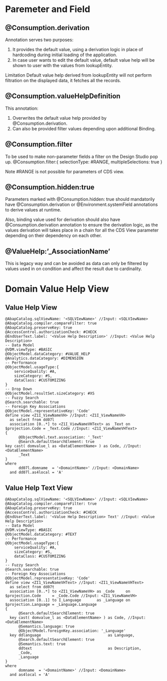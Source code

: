 # Paremeter and Field

## @Consumption.derivation
Annotation serves two purposes:
1.	It provides the default value, using a derivation logic in place of hardcoding during initial loading of the application.
2.	In case user wants to edit the default value, default value help will be shown to user with the values from lookupEntity.

Limitation
Default value help derived from lookupEntity will not perform filtration on the displayed data, it fetches all the records.

## @Consumption.valueHelpDefinition
This annotation:
1.	Overwrites the default value help provided by @Consumption.derivation.
2.	Can also be provided filter values depending upon additional Binding.

## @Consumption.filter
To be used to make non-parameter fields a filter on the Design Studio pop up.
@Consumption.filter:{ selectionType: #RANGE, multipleSelections: true }

Note
#RANGE is not possible for parameters of CDS view.

## @Consumption.hidden:true
Parameters marked with @Consumption.hidden: true should mandatorily have @Consumption.derivation or @Environment.systemField annotations to derive values at runtime.

Also, binding value used for derivation should also have @Consumption.derivation annotation to ensure the derivation logic, as the values derivation will takes place in a chain for all the CDS View parameter depending on their dependency on each other.

## @ValueHelp:’_AssociationName’
This is legacy way and can be avoided as data can only be filtered by values used in on condition and affect the result due to cardinality.

# Domain Value Help View

## Value Help View

```
@AbapCatalog.sqlViewName: '<SQLVIewName>' //Input: <SQLVIewName>
@AbapCatalog.compiler.compareFilter: true
@AbapCatalog.preserveKey: true
@AccessControl.authorizationCheck: #CHECK
@EndUserText.label: '<Value Help Description>' //Input: <Value Help Description>
-- Data Model
@VDM.viewType: #BASIC
@ObjectModel.dataCategory: #VALUE_HELP
@Analytics.dataCategory: #DIMENSION
-- Performance
@ObjectModel.usageType:{
    serviceQuality: #A,
    sizeCategory: #S,
    dataClass: #CUSTOMIZING
}
-- Drop Down
@ObjectModel.resultSet.sizeCategory: #XS
-- Fuzzy Search
@Search.searchable: true
-- Foreign Key Associations
@ObjectModel.representativeKey: 'Code'
define view <Z1I_ViewNameVH> //Input: <Z1I_ViewNameVH>
  as select from dd07l
  association [0..*] to <Z1I_ViewNameVHText> as _Text on $projection.Code = _Text.Code //Input: <Z1I_ViewNameVHText>
{
      @ObjectModel.text.association: '_Text'
      @Search.defaultSearchElement: true
key cast( domvalue_l as <DataElementName> ) as Code, //Input: <DataElementName>
      _Text
}
where
      dd07l.domname  = '<DomaintName>' //Input: <DomainName> 
  and dd07l.as4local = 'A'
```

## Value Help Text View

```
@AbapCatalog.sqlViewName: '<SQLVIewName>' //Input: <SQLVIewName>
@AbapCatalog.compiler.compareFilter: true
@AbapCatalog.preserveKey: true
@AccessControl.authorizationCheck: #CHECK
@EndUserText.label: '<Value Help Description> Text' //Input: <Value Help Description>
-- Data Model
@VDM.viewType: #BASIC
@ObjectModel.dataCategory: #TEXT
-- Performance
@ObjectModel.usageType:{
    serviceQuality: #A,
    sizeCategory: #S,
    dataClass: #CUSTOMIZING
}
-- Fuzzy Search
@Search.searchable: true
-- Foreign Key Associations
@ObjectModel.representativeKey: 'Code'
define view <ZI1_ViewNameVHText> //Input: <ZI1_ViewNameVHText> 
  as select from dd07t 
  association [0..*] to <ZI1_ViewNameVH> as _Code     on $projection.Code     = _Code.Code //Input: <ZI1_ViewNameVH>
  association [0..1] to I_Language       as _Language on $projection.Language = _Language.Language
{
      @Search.defaultSearchElement: true
  key cast( domvalue_l as <DataElementName> ) as Code, //Input: <DataElementName>
      @Semantics.language: true
      @ObjectModel.foreignKey.association: '_Language'
  key ddlanguage                              as Language,
      @Search.defaultSearchElement: true
      @Semantics.text: true
      ddtext                                  as Description,
      _Code,
      _Language
}
where
      domname  = '<DomaintName>' //Input: <DomainName>
  and as4local = 'A'
```
